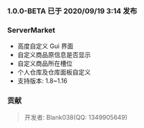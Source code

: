 ### 1.0.0-BETA 已于 2020/09/19 3:14 发布

### ServerMarket
* 高度自定义 Gui 界面
* 自定义商品原信息是否显示
* 自定义商品所在槽位
* 个人仓库及仓库面板自定义
* 支持版本: 1.8~1.16

### 贡献
> 开发者: Blank038(QQ: 1349905649)

